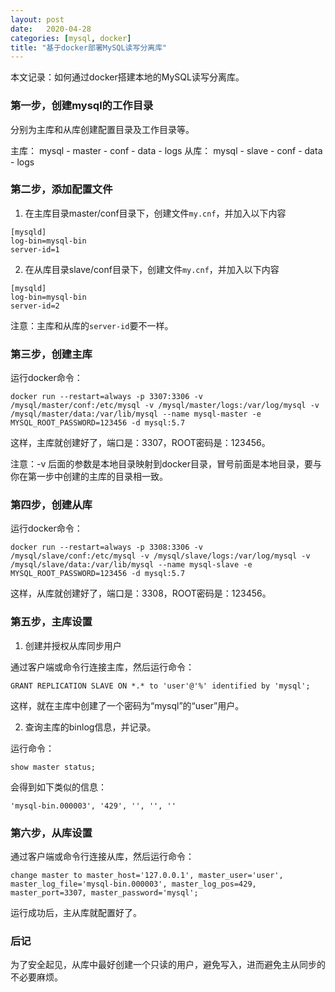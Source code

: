 ```yaml
---
layout: post
date:   2020-04-28
categories: [mysql, docker]
title: "基于docker部署MySQL读写分离库"
---
```


本文记录：如何通过docker搭建本地的MySQL读写分离库。

### 第一步，创建mysql的工作目录

分别为主库和从库创建配置目录及工作目录等。

主库：
	mysql
		- master
			- conf
			- data
			- logs
从库：
	mysql
		- slave
			- conf
			- data
			- logs
		
### 第二步，添加配置文件

1. 在主库目录master/conf目录下，创建文件```my.cnf```，并加入以下内容

```
[mysqld]
log-bin=mysql-bin
server-id=1
```

2. 在从库目录slave/conf目录下，创建文件```my.cnf```，并加入以下内容

```
[mysqld]
log-bin=mysql-bin
server-id=2
```

注意：主库和从库的```server-id```要不一样。

### 第三步，创建主库

运行docker命令：

```
docker run --restart=always -p 3307:3306 -v /mysql/master/conf:/etc/mysql -v /mysql/master/logs:/var/log/mysql -v /mysql/master/data:/var/lib/mysql --name mysql-master -e MYSQL_ROOT_PASSWORD=123456 -d mysql:5.7 
```

这样，主库就创建好了，端口是：3307，ROOT密码是：123456。

注意：-v 后面的参数是本地目录映射到docker目录，冒号前面是本地目录，要与你在第一步中创建的主库的目录相一致。

### 第四步，创建从库

运行docker命令：

```
docker run --restart=always -p 3308:3306 -v /mysql/slave/conf:/etc/mysql -v /mysql/slave/logs:/var/log/mysql -v /mysql/slave/data:/var/lib/mysql --name mysql-slave -e MYSQL_ROOT_PASSWORD=123456 -d mysql:5.7
```

这样，从库就创建好了，端口是：3308，ROOT密码是：123456。

### 第五步，主库设置

1. 创建并授权从库同步用户

通过客户端或命令行连接主库，然后运行命令：

```
GRANT REPLICATION SLAVE ON *.* to 'user'@'%' identified by 'mysql';
```

这样，就在主库中创建了一个密码为“mysql”的“user”用户。

2. 查询主库的binlog信息，并记录。

运行命令：

```
show master status;
```

会得到如下类似的信息：

```
'mysql-bin.000003', '429', '', '', ''
```

### 第六步，从库设置

通过客户端或命令行连接从库，然后运行命令：

```
change master to master_host='127.0.0.1', master_user='user', master_log_file='mysql-bin.000003', master_log_pos=429, master_port=3307, master_password='mysql';
``` 

运行成功后，主从库就配置好了。

### 后记

为了安全起见，从库中最好创建一个只读的用户，避免写入，进而避免主从同步的不必要麻烦。